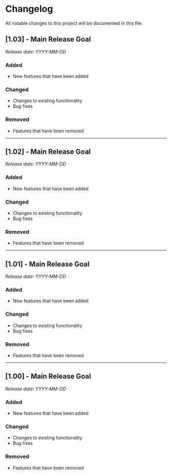 # Changelog

All notable changes to this project will be documented in this file.

## [1.03] - Main Release Goal
*Release date: YYYY-MM-DD*

### Added
- New features that have been added

### Changed
- Changes to existing functionality
- Bug fixes

### Removed
- Features that have been removed

---

## [1.02] - Main Release Goal
*Release date: YYYY-MM-DD*

### Added
- New features that have been added

### Changed
- Changes to existing functionality
- Bug fixes

### Removed
- Features that have been removed

---

## [1.01] - Main Release Goal
*Release date: YYYY-MM-DD*

### Added
- New features that have been added

### Changed
- Changes to existing functionality
- Bug fixes

### Removed
- Features that have been removed

---

## [1.00] - Main Release Goal
*Release date: YYYY-MM-DD*

### Added
- New features that have been added

### Changed
- Changes to existing functionality
- Bug fixes

### Removed
- Features that have been removed
